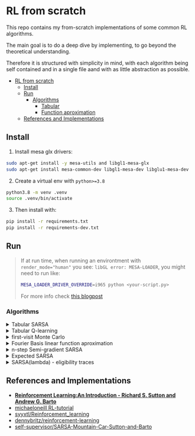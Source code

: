 # RL from scratch

This repo contains my from-scratch implementations of some common RL algorithms.

The main goal is to do a deep dive by implementing, to go beyond the theoretical
understanding.

Therefore it is structured with simplicity in mind, with each algorithm being
self contained and in a single file aand with as little abstraction as possible.

<!--ts-->
* [RL from scratch](#rl-from-scratch)
   * [Install](#install)
   * [Run](#run)
      * [Algorithms](#algorithms)
         * [Tabular](#tabular)
         * [Function aproximation](#function-aproximation)
   * [References and Implementations](#references-and-implementations)

<!-- Created by https://github.com/ekalinin/github-markdown-toc -->
<!-- Added by: ubuntu, at: Tue Dec 20 11:02:45 UTC 2022 -->

<!--te-->


## Install

1. Install mesa glx drivers:

```bash
sudo apt-get install -y mesa-utils and libgl1-mesa-glx
sudo apt-get install mesa-common-dev libgl1-mesa-dev libglu1-mesa-dev
```

2. Create a virtual env with `python>=3.8`

```bash
python3.8 -m venv .venv
source .venv/bin/activate
```

3. Then install with:

```bash
pip install -r requirements.txt
pip install -r requirements-dev.txt
```

## Run

> If at run time, when running an environtment with `render_mode="human"` you see:
> `libGL error: MESA-LOADER`, you might need to run like:
> ```bash
> MESA_LOADER_DRIVER_OVERRIDE=i965 python <your-script.py>
> ```
> For more info check [this blogpost](https://devcodetutorial.com/faq/libgl-error-failed-to-load-drivers-iris-and-swrast-in-ubuntu-20-04)


### Algorithms


<details>
  <summary>Tabular SARSA</summary>

  Episodic **on-policy** TD(0) learning control algorithm with epsilon-greedy policy


   **Valid environments:**

   - [CliffWalking-v0](https://gymnasium.farama.org/environments/toy_text/cliff_walking/)
   - [FrozenLake-v1](https://gymnasium.farama.org/environments/toy_text/frozen_lake/#frozen-lake)

   **Examples:**

   ```bash
   # SARSA on Cliff World
   python -m algorithms.tabular.sarsa -e CliffWalking-v0

   # Output (policy):
   ┌───────┬───────┬───────┬───────┬───────┬───────┬───────┬───────┬───────┬───────┬───────┬──────┐
   │ right │ right │ right │ right │ right │ right │ right │ right │ right │ right │ right │ down │
   ├───────┼───────┼───────┼───────┼───────┼───────┼───────┼───────┼───────┼───────┼───────┼──────┤
   │ up    │ up    │ right │ right │ up    │ up    │ right │ right │ up    │ right │ up    │ down │
   ├───────┼───────┼───────┼───────┼───────┼───────┼───────┼───────┼───────┼───────┼───────┼──────┤
   │ up    │ up    │ right │ right │ up    │ up    │ left  │ left  │ left  │ right │ right │ down │
   ├───────┼───────┼───────┼───────┼───────┼───────┼───────┼───────┼───────┼───────┼───────┼──────┤
   │ up    │ x     │ x     │ x     │ x     │ x     │ x     │ x     │ x     │ x     │ x     │ x    │
   └───────┴───────┴───────┴───────┴───────┴───────┴───────┴───────┴───────┴───────┴───────┴──────┘
   ```

   Also plots each epidoe `rewards`, `length` and the number of each `state's visits`:

   ![./assets/sarsa_cliffwalks.png](assets/sarsa_cliffwalk.png "SARSA on CliffWalk stats")

   ```bash
   # SARSA on FrozenLake
   python -m algorithms.tabular.sarsa -e FrozenLake-v1 -ep 0.5 -ne 5000

   # Output (policy)
   ┌───────┬───────┬───────┬────┐
   │ right │ right │ down  │ up │
   ├───────┼───────┼───────┼────┤
   │ right │ x     │ down  │ x  │
   ├───────┼───────┼───────┼────┤
   │ right │ right │ down  │ x  │
   ├───────┼───────┼───────┼────┤
   │ x     │ right │ right │ x  │
   └───────┴───────┴───────┴────┘
   ```
</details>


<details>
  <summary>Tabular Q-learning</summary>

   Episodic **off-policy** TD(0) learning control algorithm with epsilon-greedy policy

   **Valid environments:**

   - [CliffWalking-v0](https://gymnasium.farama.org/environments/toy_text/cliff_walking/)
   - [FrozenLake-v1](https://gymnasium.farama.org/environments/toy_text/frozen_lake/#frozen-lake)


   **Examples:**

   ```bash
   # Q-learning on Frozen lake
   python -m algorithms.tabular.q_learning -e FrozenLake-v1 -ep 0.5 -ne 5000

   # Output (policy):
   ┌───────┬───────┬───────┬──────┐
   │ down  │ right │ down  │ left │
   ├───────┼───────┼───────┼──────┤
   │ down  │ x     │ down  │ x    │
   ├───────┼───────┼───────┼──────┤
   │ right │ down  │ down  │ x    │
   ├───────┼───────┼───────┼──────┤
   │ x     │ right │ right │ x    │
   └───────┴───────┴───────┴──────┘
   ```
</details>


<details>
  <summary>first-visit Monte Carlo</summary>

  Monte Carlo Conrol with epsilon-greedy policies

   **Valid environments:**

   - [Blackjack-v1](https://gymnasium.farama.org/environments/toy_text/blackjack/#blackjack)


   **Examples:**

   ```bash
   # first-visit MC on Blackjack
   python -m algorithms.tabular.first_visit_MC -e Blackjack-v1 -ep 0.1 -ne 500000
   ```
</details>

<details>
  <summary>Fourier Basis linear function aproximation</summary>

  Fourier Basis linear fucntion aproximation to estimate the value-function
  in the N-step random walk environent.

   **Valid environments:**

   - [random_1D_walk](helpers/environment/random_1D_walk.py)


   **Examples:**

   ```bash
   python -m algorithms.aproximate.fourier_value_function_random_walk --env-size 1000
   ```

</details>

<details>
  <summary>n-step Semi-gradient SARSA</summary>

  Episodic **on-policy** TD(0) learning control algorithm with epsilon-greedy
  policy and function approximation.

   **Valid environments:**

   - [MountainCar-v0](https://gymnasium.farama.org/environments/classic_control/mountain_car/)


   **Examples:**

   ```bash
   # semi-gradient SARSA with neural netowrk function aprox. and tiling
   python -m algorithms.aproximate.semi_gradient_sarsa -e MountainCar-v0 \
      -ne 5000 \
      -st 0.05 \
      -ep 0.1
   ```

</details>

<details>
  <summary>Expected SARSA</summary>

  `Expected SARSA` is a unification of `SARSA` and `Q-learning`.
  This algorithm can be both _on-policy_ or _off-policy_
  (by having a behaviour and a target policy).
  Works both _episodic_ and _continuing_ tasks and can be implmemented in a
  _tabular_ form or with approximation like the _semi-gradient_ version.

  When used along with a epsilon-greedy behaviour policy and with a greedy target
  policy, then becomes equivalent to `Q-learning`.
  if the

  > TBD

</details>

<details>
  <summary>SARSA(lambda) - eligibility traces</summary>


  > TBD

</details>


## References and Implementations

 - [**Reinforcement Learning:An Introduction - Richard S. Sutton and Andrew G. Barto**](http://incompleteideas.net/book/bookdraft2018jan1.pdf)
 - [michaeloneill RL-tutorial](https://michaeloneill.github.io/RL-tutorial.html)
 - [syyxtl/Reinforcement_learning](https://github.com/syyxtl/Reinforcement_learning/)
 - [dennybritz/reinforcement-learning](https://github.com/dennybritz/reinforcement-learning)
 - [self-supervisor/SARSA-Mountain-Car-Sutton-and-Barto](https://github.com/self-supervisor/SARSA-Mountain-Car-Sutton-and-Barto)
